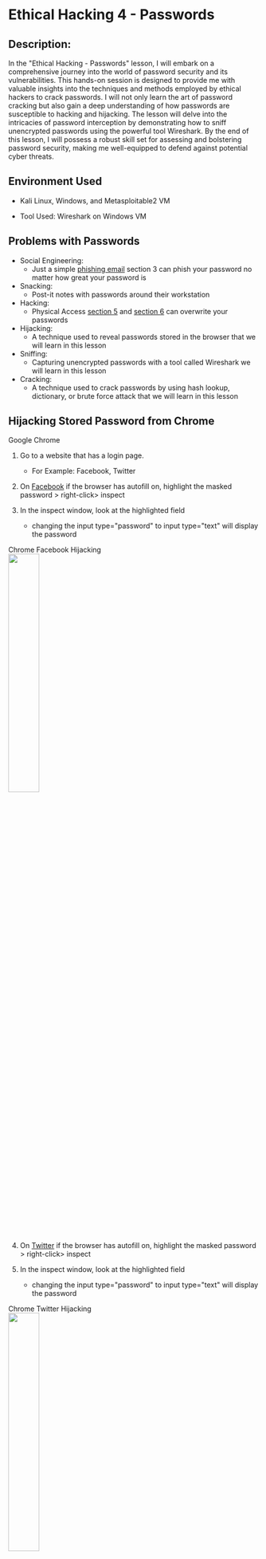 # Ethical Hacking 4 - Passwords

<h2>Description:</h2>

In the "Ethical Hacking - Passwords" lesson, I will embark on a comprehensive journey into the world of password security and its vulnerabilities. This hands-on session is designed to provide me with valuable insights into the techniques and methods employed by ethical hackers to crack passwords. I will not only learn the art of password cracking but also gain a deep understanding of how passwords are susceptible to hacking and hijacking. The lesson will delve into the intricacies of password interception by demonstrating how to sniff unencrypted passwords using the powerful tool Wireshark. By the end of this lesson, I will possess a robust skill set for assessing and bolstering password security, making me well-equipped to defend against potential cyber threats.


<h2>Environment Used</h2>

- Kali Linux, Windows, and Metasploitable2 VM

- Tool Used: Wireshark on Windows VM
  

<h2></h2>

<h2>Problems with Passwords</h2>

- Social Engineering:
  - Just a simple [phishing email](https://github.com/jefftsui1/Cybersecurity-Home-Labs/blob/main/Guided-Labs/Ethical%20Hacking/Bryson-Payne/3.%20Ethical%20Hacking%201%20-%20Phishing%20Email.md) section 3 can phish your password no matter how great your password is
- Snacking:
  - Post-it notes with passwords around their workstation
- Hacking:
  - Physical Access [section 5](https://github.com/jefftsui1/Cybersecurity-Home-Labs/blob/main/Guided-Labs/Ethical%20Hacking/Bryson-Payne/5.%20Ethical%20Hacking%202%20-%20Remote%20Hacking%20Windows%20VM%20Part%201.md) and [section 6](https://github.com/jefftsui1/Cybersecurity-Home-Labs/blob/main/Guided-Labs/Ethical%20Hacking/Bryson-Payne/6.%20Ethical%20Hacking%203%20-%20Remote%20Hacking%20Windows%20VM%20Part%202.md) can overwrite your passwords
- Hijacking:
  - A technique used to reveal passwords stored in the browser that we will learn in this lesson
- Sniffing:
  - Capturing unencrypted passwords with a tool called Wireshark we will learn in this lesson
- Cracking:
  - A technique used to crack passwords by using hash lookup, dictionary, or brute force attack that we will learn in this lesson
 
<h2></h2>

<h2>Hijacking Stored Password from Chrome</h2>

Google Chrome

1. Go to a website that has a login page.
    - For Example: Facebook, Twitter

2. On [Facebook](https://www.facebook.com/) if the browser has autofill on, highlight the masked password > right-click> inspect

3. In the inspect window, look at the highlighted field
    - changing the input type="password" to input type="text" will display the password
  
<p align="left">
Chrome Facebook Hijacking <br/>
<img src="https://i.imgur.com/jKMhA1a.png" height="35%" width="35%" alt=""/>
<br />   

4. On [Twitter](https://twitter.com/i/flow/login)  if the browser has autofill on, highlight the masked password > right-click> inspect

5. In the inspect window, look at the highlighted field
    - changing the input type="password" to input type="text" will display the password
  
<p align="left">
Chrome Twitter Hijacking <br/>
<img src="https://i.imgur.com/vNbUY8a.png" height="35%" width="35%" alt=""/>
<br />   

This method basically works on almost all the websites that have autofill, just need to inspect and change type=password to type=text. This can also work on Firefox the same way as Chrome. Other browsers as well but with some extension.

<h2></h2>

<h2>Sniffing Password from the Network</h2>

Preparation: Installing Wireshark

- Open up Windows VM on the Oracle VM Application
- Make sure you have internet access, download [Wireshark](https://www.wireshark.org/)
- Run the installer
- Change the network for Windows VM to a host-only adapter [10.0.3] Network
  - Turn Promiscuous Mode from Deny to Allow VMs
 
<p align="left">
Changing Network on Windows VM <br/>
<img src="https://i.imgur.com/8onpnAK.png" height="35%" width="35%" alt=""/>
<br />   

- Open up Metasploitable2 VM on the Oracle VM Application
- Open up Kali Linux VM on the Oracle VM Application

- Check all VM IP Addresses are in the 10.0.3 Network by using ifconfig/ipconfig command
  - Windows VM: 10.0.3.4
  - Kali Linux: 10.0.3.5
  - Metasploitable2 VM: 10.0.3.6
  

Sniffing Unencrypted Passwords with Wireshark

1. Open up Wireshark on Windows VM

2. Capture > Options > Check if you enable promiscuous mode and we are just looking at the Ethernet one

<p align="left">
Enable Promiscuous Mode on Wireshark <br/>
<img src="https://i.imgur.com/i3ZsoUM.png" height="35%" width="35%" alt=""/>
<br />  

3. On Kali Linux, Type in browser: 10.0.3.6

<p align="left">
Kali Linux Browsing Metasploitable2 IP<br/>
<img src="https://i.imgur.com/Bv9UbLH.png" height="35%" width="35%" alt=""/>
<br /> 

4. Click on Multillidae > Reset DB > Login/Register
    - Register Name: jeff; Password: NotApassword

5. Go back to the Windows VM Wireshark and press start capturing packets underneath File

6. Go back to Kali Linux and log in with the:
    - Name: jeff; Password: NotApassword
  
<p align="left">
Setup For Step 4 - 6<br/>
<img src="https://i.imgur.com/C60wScB.png" height="35%" width="35%" alt=""/>
<br /> 
   
7. Wirshark will capture the packets when we are logging in to Mutillidae

<p align="left">
Wireshark Packet Captured<br/>
<img src="https://i.imgur.com/Gc7sj1h.png" height="35%" width="35%" alt=""/>
<br />

8. Save the captured packet > File > Save as: Login traffic

<p align="left">
Saving Captured Packet<br/>
<img src="https://i.imgur.com/oeTzNC7.png" height="35%" width="35%" alt=""/>
<br />

9. Analyze the Packet > Edit > Find packet
    - Change the Display filter to String; type in "post" in the box
  
<p align="left">
Running Post Command to Analyze the Packet<br/>
<img src="https://i.imgur.com/Ho3UStZ.png" height="35%" width="35%" alt=""/>
<br />

10. Double-click on the dark green highlighted packet with HTTP as Protocol
    - Can expand the HTML form URL
    - We can get the username and password from this form

<p align="left">
Packet Analyze HTML Form<br/>
<img src="https://i.imgur.com/jCzFDQ7.png" height="35%" width="35%" alt=""/>
<br />

<h2></h2>

<h2>Cracking Passwords with Kali Linux and Online Tools</h2>

- We can use [Hashes.com](https://hashes.com/en/decrypt/hash) to crack passwords that is in hashes
  - For example  Hash: 64f12cddaa88057e06a81b54e73b949b = Password1
 
<p align="left">
Hashes.com cracking hashes Form<br/>
<img src="https://i.imgur.com/jllWy0I.png" height="35%" width="35%" alt=""/>
<br />

  
- We can also use ophcrack on Kali Linux to crack passwords that are in hashes
  - Click on the top left corner of the VM for application > Scroll down to 5. Password Attacks > ophcrack

- We can also use Kali Linux to hash our password
  - Go to the terminal and type in:
    - > md5sum
      > [what you want your password to be]
    - Ctrl + D twice
  - Example: I put in Password1 for password then I press Ctrl + D
    - Result: Password12ac9cb7dc02b3c0083eb70898e549b63
      - Everything after Password1 = hashes = 2ac9cb7dc02b3c0083eb70898e549b63

<p align="left">
Hashes.com cracking hashes Form<br/>
<img src="https://i.imgur.com/uW6PDPH.png" height="35%" width="35%" alt=""/>
<br />


<h2></h2>

<h2>Conclusion</h2>
 
In conclusion, the "Ethical Hacking - Password Cracking" lesson has equipped me with a comprehensive understanding of password security and its vulnerabilities. Through hands-on experience, I've gained valuable insights into the techniques and methods employed by ethical hackers to crack passwords. This journey has enabled me not only to crack passwords but also to recognize how passwords can be susceptible to hacking and hijacking. The lesson's exploration of password interception using Wireshark has been particularly illuminating. As a result of this lesson, I now possess a robust skill set for assessing and enhancing password security, enhancing my ability to defend against potential cyber threats.

In addition to this newfound knowledge, I've also learned best practices for securing passwords, including:

- Never share passwords with anyone.
- Utilizing strong, memorable passwords without writing them down.
- Employing multiple passwords to mitigate the impact of a potential breach.
- Always use HTTPS for password entry and avoid HTTP to ensure encryption.
- Implementing salted password hashes.
- Leveraging multi-factor authentication for added security.
- Considering the use of a password manager.
- Strengthening the security of my email account, as it is often the gateway for password resets.
- Vigilantly safeguarding physical access to my workstation, recognizing that unauthorized access can compromise stored passwords in web browsers.
